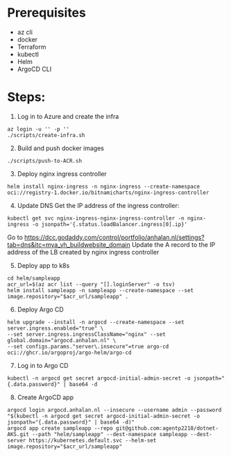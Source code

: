 # Prerequisites

- az cli
- docker
- Terraform
- kubectl
- Helm
- ArgoCD CLI

# Steps:

1. Log in to Azure and create the infra
``` shell
az login -u '' -p ''
./scripts/create-infra.sh
```

2. Build and push docker images
``` shell
./scripts/push-to-ACR.sh
```

3. Deploy nginx ingress controller
``` shell
helm install nginx-ingress -n nginx-ingress --create-namespace oci://registry-1.docker.io/bitnamicharts/nginx-ingress-controller
```

4. Update DNS
Get the IP address of the ingress controller:
``` shell
kubectl get svc nginx-ingress-nginx-ingress-controller -n nginx-ingress -o jsonpath='{.status.loadBalancer.ingress[0].ip}'
```
Go to https://dcc.godaddy.com/control/portfolio/anhalan.nl/settings?tab=dns&itc=mya_vh_buildwebsite_domain
Update the A record to the IP address of the LB created by nginx ingress controller

5. Deploy app to k8s
``` shell
cd helm/sampleapp
acr_url=$(az acr list --query "[].loginServer" -o tsv)
helm install sampleapp -n sampleapp --create-namespace --set image.repository="$acr_url/sampleapp" .
```

6. Deploy Argo CD
``` shell
helm upgrade --install -n argocd --create-namespace --set server.ingress.enabled="true" \
--set server.ingress.ingressClassName="nginx" --set global.domain="argocd.anhalan.nl" \
--set configs.params."server\.insecure"=true argo-cd oci://ghcr.io/argoproj/argo-helm/argo-cd
```

7. Log in to Argo CD
``` shell
kubectl -n argocd get secret argocd-initial-admin-secret -o jsonpath="{.data.password}" | base64 -d
```

8. Create ArgoCD app
``` shell
argocd login argocd.anhalan.nl --insecure --username admin --password "$(kubectl -n argocd get secret argocd-initial-admin-secret -o jsonpath="{.data.password}" | base64 -d)"
argocd app create sampleapp --repo git@github.com:agentp2210/dotnet-AKS.git --path "helm/sampleapp" --dest-namespace sampleapp --dest-server https://kubernetes.default.svc --helm-set image.repository="$acr_url/sampleapp"
```